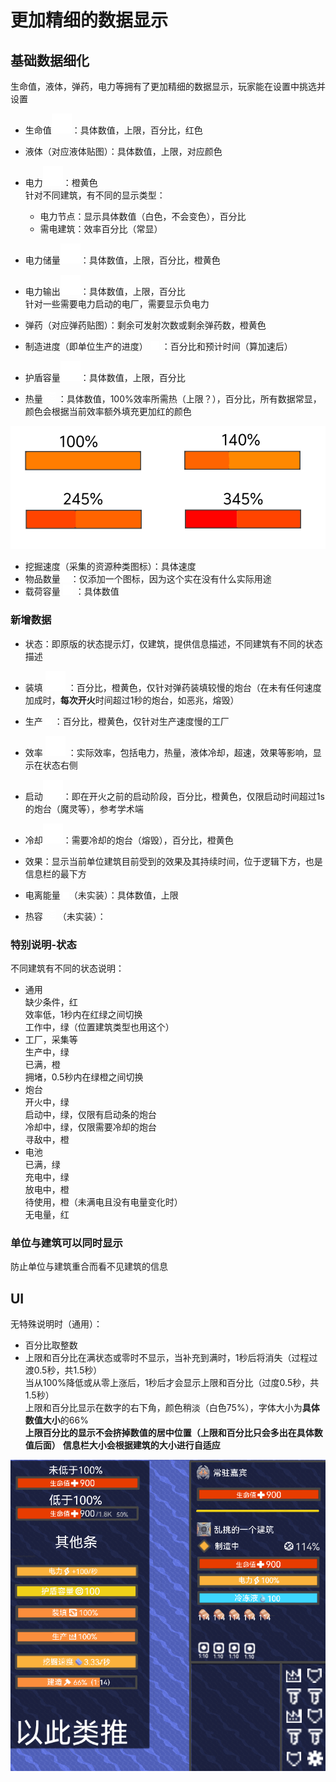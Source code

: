 # 更加精细的数据显示
## 基础数据细化
生命值，液体，弹药，电力等拥有了更加精细的数据显示，玩家能在设置中挑选并设置  
- 生命值![alt text](图/health.png)：具体数值，上限，百分比，红色  

- 液体（对应液体贴图）：具体数值，上限，对应颜色  
- 电力![alt text](图/lighting.png)：橙黄色  
针对不同建筑，有不同的显示类型：  
  - 电力节点：显示具体数值（白色，不会变色），百分比  
  - 需电建筑：效率百分比（常显）
- 电力储量![alt text](图/battery.png)：具体数值，上限，百分比，橙黄色
- 电力输出![alt text](图/lighting.png)：具体数值，上限，百分比  
针对一些需要电力启动的电厂，需要显示负电力
- 弹药（对应弹药贴图）：剩余可发射次数或剩余弹药数，橙黄色
- 制造进度（即单位生产的进度） ![alt text](图/hammer.png) ：百分比和预计时间（算加速后）
- 护盾容量![alt text](图/shields.png)：具体数值，上限，百分比
- 热量 ![alt text](图/heat.png) ：具体数值，100%效率所需热（上限？），百分比，所有数据常显，颜色会根据当前效率额外填充更加红的颜色  


![alt text](图/热量条.png)
- 挖掘速度（采集的资源种类图标）：具体速度
- 物品数量![alt text](图/totalitem.png)：仅添加一个图标，因为这个实在没有什么实际用途
- 载荷容量 ![alt text](图/loadcapacity.png) ：具体数值
### 新增数据
- 状态：即原版的状态提示灯，仅建筑，提供信息描述，不同建筑有不同的状态描述
- 装填 ![alt text](图/ammunition-reloading.png) ：百分比，橙黄色，仅针对弹药装填较慢的炮台（在未有任何速度加成时，**每次开火**时间超过1秒的炮台，如恶兆，熔毁）
- 生产 ![alt text](图/crafting.png) ：百分比，橙黄色，仅针对生产速度慢的工厂
- 效率 ![alt text](图/efficiency.png) ：实际效率，包括电力，热量，液体冷却，超速，效果等影响，显示在状态右侧
- 启动![alt text](图/clock.png)：即在开火之前的启动阶段，百分比，橙黄色，仅限启动时间超过1s的炮台（魔灵等），参考学术端
- 冷却![alt text](图/clock.png)：需要冷却的炮台（熔毁），百分比，橙黄色
- 效果：显示当前单位建筑目前受到的效果及其持续时间，位于逻辑下方，也是信息栏的最下方
- 电离能量 ![alt text](图/power.png)（未实装）：具体数值，上限

- 热容 ![alt text](图/heat.png) （未实装）：

### 特别说明-状态
不同建筑有不同的状态说明：  
- 通用  
缺少条件，红  
效率低，1秒内在红绿之间切换  
工作中，绿（位置建筑类型也用这个）
- 工厂，采集等  
生产中，绿  
已满，橙  
拥堵，0.5秒内在绿橙之间切换
- 炮台  
开火中，绿  
启动中，绿，仅限有启动条的炮台  
冷却中，绿，仅限需要冷却的炮台  
寻敌中，橙  
- 电池  
已满，绿  
充电中，绿    
放电中，橙   
待使用，橙（未满电且没有电量变化时）  
无电量，红
### 单位与建筑可以同时显示
防止单位与建筑重合而看不见建筑的信息  
## UI
无特殊说明时（通用）：    
- 百分比取整数  
- 上限和百分比在满状态或零时不显示，当补充到满时，1秒后将消失（过程过渡0.5秒，共1.5秒）  
当从100%降低或从零上涨后，1秒后才会显示上限和百分比（过度0.5秒，共1.5秒）  
上限和百分比显示在数字的右下角，颜色稍淡（白色75%），字体大小为**具体数值大小**的66%  
**上限百分比的显示不会挤掉数值的居中位置（上限和百分比只会多出在具体数值后面）**
**信息栏大小会根据建筑的大小进行自适应**
  
![alt text](图/信息栏.png)

